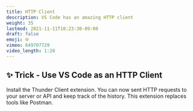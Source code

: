 ```yaml
---
title: HTTP Client
description: VS Code has an amazing HTTP client
weight: 35
lastmod: 2021-11-11T10:23:30-09:00
draft: false
emoji: 🌐
vimeo: 649707729
video_length: 1:20
---
```


## ✨ Trick - Use VS Code as an HTTP Client

Install the Thunder Client extension. You can now sent HTTP requests to your server or API and keep track of the history. This extension replaces tools like Postman.
